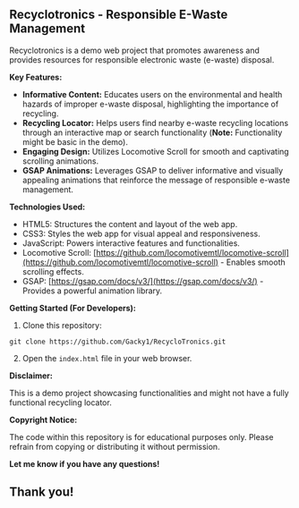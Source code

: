 ## Recyclotronics -  Responsible E-Waste Management

Recyclotronics is a demo web project that promotes awareness and provides resources for responsible electronic waste (e-waste) disposal.

**Key Features:**

* **Informative Content:** Educates users on the environmental and health hazards of improper e-waste disposal, highlighting the importance of recycling.
* **Recycling Locator:**  Helps users find nearby e-waste recycling locations through an interactive map or search functionality (**Note:** Functionality might be basic in the demo).
* **Engaging Design:** Utilizes Locomotive Scroll for smooth and captivating scrolling animations.
* **GSAP Animations:** Leverages GSAP to deliver informative and visually appealing animations that reinforce the message of responsible e-waste management.

**Technologies Used:**

* HTML5: Structures the content and layout of the web app.
* CSS3: Styles the web app for visual appeal and responsiveness.
* JavaScript: Powers interactive features and functionalities.
* Locomotive Scroll: [https://github.com/locomotivemtl/locomotive-scroll](https://github.com/locomotivemtl/locomotive-scroll) - Enables smooth scrolling effects.
* GSAP: [https://gsap.com/docs/v3/](https://gsap.com/docs/v3/) -  Provides a powerful animation library.

**Getting Started (For Developers):**

1. Clone this repository:

```
git clone https://github.com/Gacky1/RecycloTronics.git
```

2. Open the `index.html` file in your web browser.

**Disclaimer:**

This is a demo project showcasing functionalities and might not have a fully functional recycling locator.

**Copyright Notice:**

The code within this repository is for educational purposes only. Please refrain from copying or distributing it without permission.

**Let me know if you have any questions!**

## Thank you!